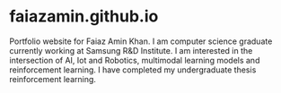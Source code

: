 # faiazamin.github.io
Portfolio website for Faiaz Amin Khan. I am computer science graduate currently working at Samsung R&D Institute. I am interested in the intersection of AI, Iot and Robotics, multimodal learning models and reinforcement learning. I have completed my undergraduate thesis reinforcement learning.
